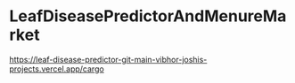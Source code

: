 # LeafDiseasePredictorAndMenureMarket

https://leaf-disease-predictor-git-main-vibhor-joshis-projects.vercel.app/cargo

